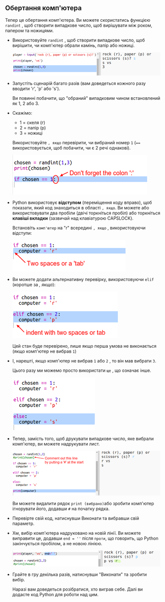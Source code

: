 ## Обертання комп'ютера

Тепер це обертання комп'ютера. Ви можете скористатись функцією `randint` , щоб створити випадкове число, щоб вирішувати між роком, папером та ножицями.

+ Використовуйте `randint` , щоб створити випадкове число, щоб вирішити, чи комп'ютер обрали камінь, папір або ножиці.
    
    ![скріншот](images/rps-randint.png)

+ Запустіть сценарій багато разів (вам доведеться кожного разу вводити 'r', 'p' або 's').
    
    Ви повинні побачити, що "обраний" випадковим чином встановлений як 1, 2 або 3.

+ Скажімо:
    
    + 1 = скеля (г)
    + 2 = папір (р)
    + 3 = ножиці
    
    Використовуйте `, якщо` перевірити, чи вибраний номер `1` (`==` використовується, щоб побачити, чи є 2 речі однакові).
    
    ![скріншот](images/rps-if-1.png)

+ Python використовує **відступом** (переміщення коду вправо), щоб показати, який код знаходиться в області `, якщо`. Ви можете або використовувати два пробіли (двічі торкніться пробіл) або торкніться **клавіші вкладки** (зазвичай над клавіатурою CAPSLOCK).
    
    Встановіть `комп'ютер` на "r" всередині `, якщо` , використовуючи відступи:
    
    ![скріншот](images/rps-indent.png)

+ Ви можете додати альтернативну перевірку, використовуючи `elif` (коротше за *, якщо*):
    
    ![скріншот](images/rps-elif-2.png)
    
    Цей стан буде перевірено, лише якщо перша умова не виконається (якщо комп'ютер не вибрав `1`)

+ І, нарешті, якщо комп'ютер не вибрав `1` або `2` , то він мав вибрати `3`.
    
    Цього разу ми можемо просто використати `ще` , що означає інше.
    
    ![скріншот](images/rps-else-3.png)

+ Тепер, замість того, щоб друкувати випадкове число, яке вибрали комп'ютер, ви можете надрукувати лист.
    
    ![скріншот](images/rps-print-computer.png)
    
    Ви можете видалити рядок `print (вибрано)`або зробити комп'ютер ігнорувати його, додавши `#` на початку рядка.

+ Перевірте свій код, натиснувши Виконати та вибравши свій параметр.

+ Хм, вибір комп'ютера надруковано на новій лінії. Ви можете виправити це, додавши `end = ''` після `проти`, що говорить, що Python закінчується пробілом, а не новою лінією.
    
    ![скріншот](images/rps-same-line.png)

+ Грайте в гру декілька разів, натиснувши "Виконати" та зробити вибір.
    
    Наразі вам доведеться розібратися, хто виграв себе. Далі ви додасте код Python для роботи над цим.